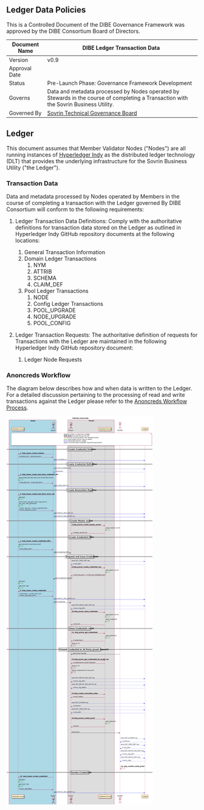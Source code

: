 ## Ledger Data Policies

This is a Controlled Document of the DIBE Governance Framework was approved by the DIBE Consortium Board of Directors.

| Document Name |DIBE Ledger Transaction Data |
| --- | --- |
| Version | v0.9 |
| Approval Date | |
| Status | Pre-Launch Phase: Governance Framework Development |
| Governs | Data and metadata processed by Nodes operated by Stewards in the course of completing a Transaction with the Sovrin Business Utility. |
| Governed By | [Sovrin Technical Governance Board](https://sovrin.org/wp-content/uploads/Sovrin-Technical-Governance-Board-Charter-V4.pdf) |


## Ledger
This document assumes that Member Validator Nodes ("Nodes") are all running instances of [Hyperledger Indy](https://github.com/hyperledger/indy-sdk) as the distributed ledger technology (DLT) that provides the underlying infrastructure for the Sovrin Business Utility ("the Ledger").

### Transaction Data
Data and metadata processed by Nodes operated by Members in the course of completing a transaction with the Ledger governed By DIBE Consortium will conform to the following requirements:

1. Ledger Transaction Data Definitions: Comply with the authoritative definitions for transaction data stored on the Ledger as outlined in Hyperledger Indy GitHub repository documents at the following locations:
    1. General Transaction Information
    2. Domain Ledger Transactions
        1. NYM
        1. ATTRIB
        1. SCHEMA
        1. CLAIM_DEF
    3. Pool Ledger Transactions
        1. NODE
        1. Config Ledger Transactions
        1. POOL_UPGRADE
        1. NODE_UPGRADE
        1. POOL_CONFIG

2. Ledger Transaction Requests: The authoritative definition of requests for Transactions with the Ledger are maintained in the following Hyperledger Indy GitHub repository document:
    1. Ledger Node Requests

### Anoncreds Workflow
The diagram below describes how and when data is written to the Ledger. For a detailed discussion pertaining to the processing of read and write transactions against the Ledger please refer to the [Anoncreds Workflow Process](https://github.com/hyperledger/indy-sdk/tree/master/docs/design/002-anoncreds#anoncreds-workflow).

![anocreds-workflow](../img/anoncreds-workflow.png)
